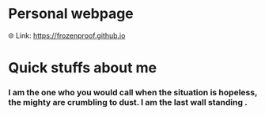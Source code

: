 # Personal webpage
:globe_with_meridians: Link: https://frozenproof.github.io

# Quick stuffs about me
### I am the one who you would call when the situation is hopeless, the mighty are crumbling to dust. I am the last wall standing .
